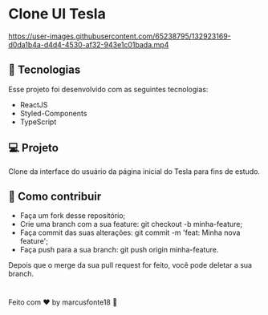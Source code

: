 # Clone UI Tesla

https://user-images.githubusercontent.com/65238795/132923169-d0da1b4a-d4d4-4530-af32-943e1c01bada.mp4


## :rocket: Tecnologias

Esse projeto foi desenvolvido com as seguintes tecnologias:

- ReactJS
- Styled-Components 
- TypeScript

## :computer: Projeto
 
Clone da interface do usuário da página inicial do Tesla para fins de estudo.

## :thinking: Como contribuir

- Faça um fork desse repositório;
- Crie uma branch com a sua feature: git checkout -b minha-feature;
- Faça commit das suas alterações: git commit -m 'feat: Minha nova feature';
- Faça push para a sua branch: git push origin minha-feature.

Depois que o merge da sua pull request for feito, você pode deletar a sua branch.
#
Feito com :hearts: by marcusfonte18 :wave:
